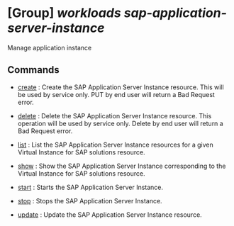 # [Group] _workloads sap-application-server-instance_

Manage application instance

## Commands

- [create](/Commands/workloads/sap-application-server-instance/_create.md)
: Create the SAP Application Server Instance resource. This will be used by service only. PUT by end user will return a Bad Request error.

- [delete](/Commands/workloads/sap-application-server-instance/_delete.md)
: Delete the SAP Application Server Instance resource. This operation will be used by service only. Delete by end user will return a Bad Request error.

- [list](/Commands/workloads/sap-application-server-instance/_list.md)
: List the SAP Application Server Instance resources for a given Virtual Instance for SAP solutions resource.

- [show](/Commands/workloads/sap-application-server-instance/_show.md)
: Show the SAP Application Server Instance corresponding to the Virtual Instance for SAP solutions resource.

- [start](/Commands/workloads/sap-application-server-instance/_start.md)
: Starts the SAP Application Server Instance.

- [stop](/Commands/workloads/sap-application-server-instance/_stop.md)
: Stops the SAP Application Server Instance.

- [update](/Commands/workloads/sap-application-server-instance/_update.md)
: Update the SAP Application Server Instance resource.

